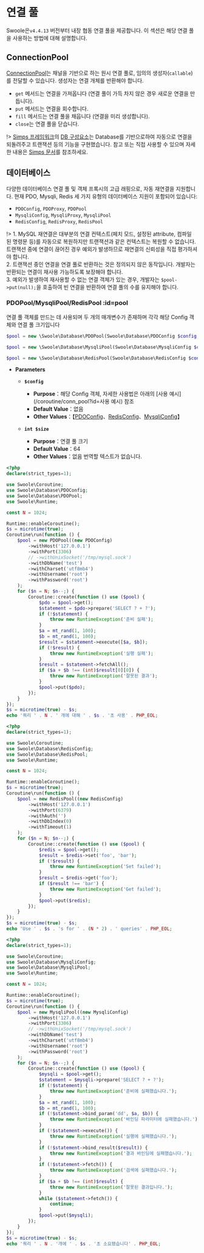 # 연결 풀

Swoole은`v4.4.13` 버전부터 내장 협동 연결 풀을 제공합니다. 이 섹션은 해당 연결 풀을 사용하는 방법에 대해 설명합니다.
## ConnectionPool

[ConnectionPool](https://github.com/swoole/library/blob/master/src/core/ConnectionPool.php)는 채널을 기반으로 하는 원시 연결 풀로, 임의의 생성자(`callable`)를 전달할 수 있습니다. 생성자는 연결 개체를 반환해야 합니다.

* `get` 메서드는 연결을 가져옵니다 (연결 풀이 가득 차지 않은 경우 새로운 연결을 만듭니다).
* `put` 메서드는 연결을 회수합니다.
* `fill` 메서드는 연결 풀을 채웁니다 (연결을 미리 생성합니다).
* `close`는 연결 풀을 닫습니다.

!> [Simps 프레임워크](https://simps.io)의 [DB 구성요소](https://github.com/simple-swoole/db)는 Database를 기반으로하여 자동으로 연결을 되돌려주고 트랜잭션 등의 기능을 구현했습니다. 참고 또는 직접 사용할 수 있으며 자세한 내용은 [Simps 문서](https://simps.io/#/zh-cn/database/mysql)를 참조하세요.
## 데이터베이스

다양한 데이터베이스 연결 풀 및 객체 프록시의 고급 래핑으로, 자동 재연결을 지원합니다. 현재 PDO, Mysqli, Redis 세 가지 유형의 데이터베이스 지원이 포함되어 있습니다:

* `PDOConfig`, `PDOProxy`, `PDOPool`
* `MysqliConfig`, `MysqliProxy`, `MysqliPool`
* `RedisConfig`, `RedisProxy`, `RedisPool`

!> 1. MySQL 재연결은 대부분의 연결 컨텍스트(페치 모드, 설정된 attribute, 컴파일 된 명령문 등)를 자동으로 복원하지만 트랜잭션과 같은 컨텍스트는 복원할 수 없습니다. 트랜잭션 중에 연결이 끊어진 경우 예외가 발생하므로 재연결의 신뢰성을 직접 평가하셔야 합니다.  
2. 트랜잭션 중인 연결을 연결 풀로 반환하는 것은 정의되지 않은 동작입니다. 개발자는 반환되는 연결이 재사용 가능하도록 보장해야 합니다.  
3. 예외가 발생하여 재사용할 수 없는 연결 객체가 있는 경우, 개발자는 `$pool->put(null);`을 호출하여 빈 연결을 반환하여 연결 풀의 수를 유지해야 합니다.
### PDOPool/MysqliPool/RedisPool :id=pool

연결 풀 객체를 만드는 데 사용되며 두 개의 매개변수가 존재하며 각각 해당 Config 객체와 연결 풀 크기입니다

```php
$pool = new \Swoole\Database\PDOPool(Swoole\Database\PDOConfig $config, int $size);

$pool = new \Swoole\Database\MysqliPool(Swoole\Database\MysqliConfig $config, int $size);

$pool = new \Swoole\Database\RedisPool(Swoole\Database\RedisConfig $config, int $size);
```

  * **Parameters** 

    * **`$config`**
      * **Purpose**：해당 Config 객체, 자세한 사용법은 아래의 [사용 예시](/coroutine/conn_pool?id=사용 예시) 참조
      * **Default Value**：없음
      * **Other Values**：【[PDOConfig](https://github.com/swoole/library/blob/master/src/core/Database/PDOConfig.php)、[RedisConfig](https://github.com/swoole/library/blob/master/src/core/Database/RedisConfig.php)、[MysqliConfig](https://github.com/swoole/library/blob/master/src/core/Database/MysqliConfig.php)】
      
    * **`int $size`**
      * **Purpose**：연결 풀 크기
      * **Default Value**：64
      * **Other Values**：없음
번역할 텍스트가 없습니다.
```php
<?php
declare(strict_types=1);

use Swoole\Coroutine;
use Swoole\Database\PDOConfig;
use Swoole\Database\PDOPool;
use Swoole\Runtime;

const N = 1024;

Runtime::enableCoroutine();
$s = microtime(true);
Coroutine\run(function () {
    $pool = new PDOPool((new PDOConfig)
        ->withHost('127.0.0.1')
        ->withPort(3306)
        // ->withUnixSocket('/tmp/mysql.sock')
        ->withDbName('test')
        ->withCharset('utf8mb4')
        ->withUsername('root')
        ->withPassword('root')
    );
    for ($n = N; $n--;) {
        Coroutine::create(function () use ($pool) {
            $pdo = $pool->get();
            $statement = $pdo->prepare('SELECT ? + ?');
            if (!$statement) {
                throw new RuntimeException('준비 실패');
            }
            $a = mt_rand(1, 100);
            $b = mt_rand(1, 100);
            $result = $statement->execute([$a, $b]);
            if (!$result) {
                throw new RuntimeException('실행 실패');
            }
            $result = $statement->fetchAll();
            if ($a + $b !== (int)$result[0][0]) {
                throw new RuntimeException('잘못된 결과');
            }
            $pool->put($pdo);
        });
    }
});
$s = microtime(true) - $s;
echo '쿼리 ' . N . ' 개에 대해 ' . $s . '초 사용' . PHP_EOL;
```
```php
<?php
declare(strict_types=1);

use Swoole\Coroutine;
use Swoole\Database\RedisConfig;
use Swoole\Database\RedisPool;
use Swoole\Runtime;

const N = 1024;

Runtime::enableCoroutine();
$s = microtime(true);
Coroutine\run(function () {
    $pool = new RedisPool((new RedisConfig)
        ->withHost('127.0.0.1')
        ->withPort(6379)
        ->withAuth('')
        ->withDbIndex(0)
        ->withTimeout(1)
    );
    for ($n = N; $n--;) {
        Coroutine::create(function () use ($pool) {
            $redis = $pool->get();
            $result = $redis->set('foo', 'bar');
            if (!$result) {
                throw new RuntimeException('Set failed');
            }
            $result = $redis->get('foo');
            if ($result !== 'bar') {
                throw new RuntimeException('Get failed');
            }
            $pool->put($redis);
        });
    }
});
$s = microtime(true) - $s;
echo 'Use ' . $s . 's for ' . (N * 2) . ' queries' . PHP_EOL;
```
```php
<?php
declare(strict_types=1);

use Swoole\Coroutine;
use Swoole\Database\MysqliConfig;
use Swoole\Database\MysqliPool;
use Swoole\Runtime;

const N = 1024;

Runtime::enableCoroutine();
$s = microtime(true);
Coroutine\run(function () {
    $pool = new MysqliPool((new MysqliConfig)
        ->withHost('127.0.0.1')
        ->withPort(3306)
        // ->withUnixSocket('/tmp/mysql.sock')
        ->withDbName('test')
        ->withCharset('utf8mb4')
        ->withUsername('root')
        ->withPassword('root')
    );
    for ($n = N; $n--;) {
        Coroutine::create(function () use ($pool) {
            $mysqli = $pool->get();
            $statement = $mysqli->prepare('SELECT ? + ?');
            if (!$statement) {
                throw new RuntimeException('준비에 실패했습니다.');
            }
            $a = mt_rand(1, 100);
            $b = mt_rand(1, 100);
            if (!$statement->bind_param('dd', $a, $b)) {
                throw new RuntimeException('바인딩 파라미터에 실패했습니다.');
            }
            if (!$statement->execute()) {
                throw new RuntimeException('실행에 실패했습니다.');
            }
            if (!$statement->bind_result($result)) {
                throw new RuntimeException('결과 바인딩에 실패했습니다.');
            }
            if (!$statement->fetch()) {
                throw new RuntimeException('검색에 실패했습니다.');
            }
            if ($a + $b !== (int)$result) {
                throw new RuntimeException('잘못된 결과입니다.');
            }
            while ($statement->fetch()) {
                continue;
            }
            $pool->put($mysqli);
        });
    }
});
$s = microtime(true) - $s;
echo '쿼리 ' . N . '개에 ' . $s . '초 소요됐습니다' . PHP_EOL;
```
